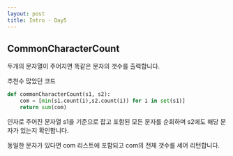 ```yaml
---
layout: post
title: Intro - Day5
---
```


## CommonCharacterCount
두개의 문자열이 주어지면 똑같은 문자의 갯수를 출력합니다.

추천수 많았던 코드
``` Python
def commonCharacterCount(s1, s2):
    com = [min(s1.count(i),s2.count(i)) for i in set(s1)]
    return sum(com)
```

인자로 주어진 문자열 s1을 기준으로 잡고 포함된 모든 문자를 순회하며 s2에도 해당 문자가 있는지 확인합니다.

동일한 문자가 있다면 com 리스트에 포함되고 com의 전체 갯수를 세어 리턴합니다.